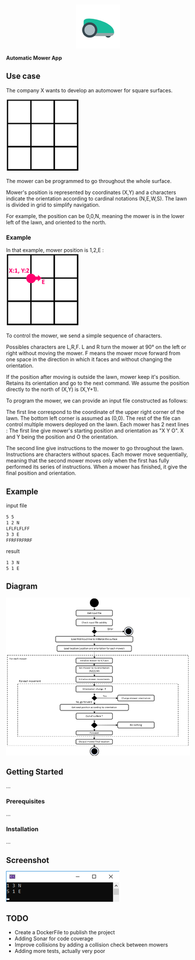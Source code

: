 <p align="center">
    <a href="#">
        <img src="images/logo.png" alt="Logo">
    </a>
    <br/>
    <p style="font-size:40"><b>Automatic Mower App</b></p>
</p>

## Use case
The company X wants to develop an automower for square surfaces.

<a href="#">
    <img src="images/usecase_grid.png"  width="200" height="200" alt="Use case grid">
</a>

The mower can be programmed to go throughout the whole surface. 

Mower's position is represented by coordinates (X,Y) and a characters indicate the orientation according to cardinal notations (N,E,W,S). The lawn is divided in grid to simplify navigation.

For example, the position can be 0,0,N, meaning the mower is in the lower left of the lawn, and oriented to the north.

### Example

In that example, mower position is 1,2,E :
<br/>
<a href="#">
    <img src="images/usecase_grid_mower.png"  width="200" height="200" alt="Use case grid mower">
</a>

To control the mower, we send a simple sequence of characters. 

Possibles characters are L,R,F. L and R turn the mower at 90° on the left or right without moving the mower. F means the mower move forward from one space in the direction in which it faces and without changing the orientation.

If the position after moving is outside the lawn, mower keep it's position. Retains its orientation and go to the next command.
We assume the position directly to the north of (X,Y) is (X,Y+1).

To program the mower, we can provide an input file constructed as follows:

The first line correspond to the coordinate of the upper right corner of the lawn. The bottom left corner is assumed as (0,0). The rest of the file can control multiple
mowers deployed on the lawn. Each mower has 2 next lines : The first line give mower's starting position and orientation as "X Y O". X and Y being the position and O the orientation.

The second line give instructions to the mower to go throughout the lawn.
Instructions are characters without spaces.
Each mower move sequentially, meaning that the second mower moves only when the first has fully performed its series of instructions.
When a mower has finished, it give the final position and orientation.

## Example

input file
```
5 5
1 2 N
LFLFLFLFF
3 3 E
FFRFFRFRRF
```

result
```
1 3 N
5 1 E
```

## Diagram

<a href="#">
    <img src="images/diagram.png" alt="Diagram">
</a>

## Getting Started
...

### Prerequisites
...
### Installation
...
## Screenshot

<a href="#">
    <img src="images/screenshot.png" alt="Screenshot">
</a>

## TODO
* Create a DockerFile to publish the project
* Adding Sonar for code coverage
* Improve collisions by adding a collision check between mowers 
* Adding more tests, actually very poor